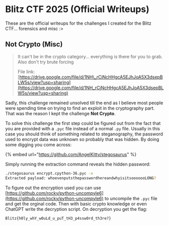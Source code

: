 # Blitz CTF 2025 (Official Writeups)

These are the official writeups for the challenges I created for the Blitz CTF... forensics and misc :>

## Not Crypto (Misc)

> It can't be in the crypto category... everything is there for you to grab. Also don't try brute forcing&#x20;
>
> File link: [https://drive.google.com/file/d/1NH\_rCjNcHHgcA5EJhJoA5X3dsepBLW5s/view?usp=sharing](https://drive.google.com/file/d/1NH_rCjNcHHgcA5EJhJoA5X3dsepBLW5s/view?usp=sharing)

Sadly, this challenge remained unsolved till the end as I believe most people were spending time on trying to find an exploit in the cryptography part. That was the reason I kept the challenge **Not Crypto**.&#x20;

To solve this challenge the first step could be figured out from the fact that you are provided with a `.pyc` file instead of a normal `.py` file. Usually in this case you should think of something related to steganography, the password used to encrypt data was unknown so probably that was hidden. By doing some digging you come across:

{% embed url="https://github.com/AngelKitty/stegosaurus" %}

Simply running the extraction command reveals the hidden password:

```bash
./stegosaurus encrypt.cpython-36.pyc -x
Extracted payload: whoevenputsthepasswordhereandwhyisitsooooooLONG?
```

To figure out the encryption used you can use [https://github.com/rocky/python-uncompyle6](https://github.com/rocky/python-uncompyle6) to uncompile the `.pyc` file and get the orginal code. Then with basic crypto knowledge or even ChatGPT write the decryption script. On decryption you get the flag:

```
Blitz{h0ly_whY_w0uLd_u_puT_tH3_p4ssw0rd_th3re?}
```

